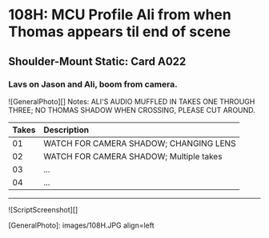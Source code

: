 # 108H: MCU Profile Ali from when Thomas appears til end of scene

## Shoulder-Mount Static: Card A022

### Lavs on Jason and Ali, boom from camera.

![GeneralPhoto][]
Notes: ALI'S AUDIO MUFFLED IN TAKES ONE THROUGH THREE; NO THOMAS SHADOW WHEN CROSSING, PLEASE CUT AROUND.

| Takes | Description |
|:---|:----|
| 01 | WATCH FOR CAMERA SHADOW; CHANGING LENS |
| 02 | WATCH FOR CAMERA SHADOW; Multiple takes |
| 03 | ... |
| 04 | ... |

----

![ScriptScreenshot][]


[GeneralPhoto]:  images/108H.JPG align=left
